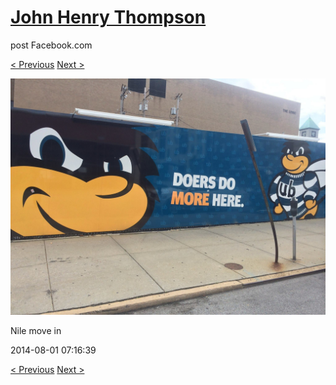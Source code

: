 # [John Henry Thompson](../README.md)
post Facebook.com

[< Previous](2014-08-01-5.md) [Next >](2014-08-01-7.md)

[![](../media/2014-08-01/Nile-move-in-5.jpg)](../README.md)

Nile move in

2014-08-01 07:16:39

[< Previous](2014-08-01-5.md) [Next >](2014-08-01-7.md)
